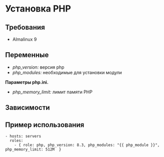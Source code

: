Установка PHP
=============

Требования
------------

- Almalinux 9

Переменные
--------------

- *php_version:* версия php
- *php_modules:* необходимые для установки модули

**Параметры php.ini.**

- *php_memory_limit:*  лимит памяти PHP

Зависимости
------------

Пример использования
--------------------

    - hosts: servers
      roles:
        - { role: php, php_version: 8.3, php_modules: "{{ php_module }}", php_memory_limit: 512M  }
